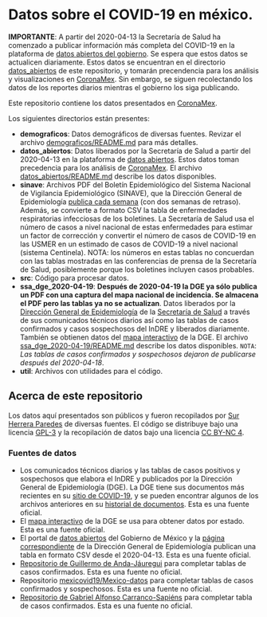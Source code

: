 # Datos sobre el COVID-19 en méxico.

**IMPORTANTE**: A partir del 2020-04-13 la Secretaría de Salud ha comenzado
a publicar información más completa del COVID-19 en la plataforma de
[datos abiertos del gobierno](https://datos.gob.mx/busca/dataset/informacion-referente-a-casos-covid-19-en-mexico).
Se espera que estos datos se actualicen diariamente. Estos datos se encuentran
en el directorio [datos_abiertos](datos_abiertos/) de este repositorio,
y tomarán precendencia para los análisis y visualizaciones en
[CoronaMex](https://coronamex.github.io). Sin embargo, se siguen recolectando
los datos de los reportes diarios mientras el gobierno los siga publicando.

Este repositorio contiene los datos presentados en
[CoronaMex](https://coronamex.github.io).

Los siguientes directorios están presentes:

* **demograficos**: Datos demográficos de diversas fuentes. Revizar el archivo
[demograficos/README.md](demograficos/README.md) para más detalles.
* **datos_abiertos**: Datos liberados por la Secretaría de Salud a partir
del 2020-04-13  en la plataforma de
[datos abiertos](https://datos.gob.mx/busca/dataset/informacion-referente-a-casos-covid-19-en-mexico).
Estos datos toman precedencia para los análisis de
[CoronaMex](https://coronamex.github.io).
El archivo [datos_abiertos/README.md](datos_abiertos/README.md) describe
los datos disponibles.
* **sinave**: Archivos PDF del Boletín Epidemiológico del Sistema Nacional
de Vigilancia Epidemiológico (SINAVE), que la Dirección General de
Epidemiología
[publica cada semana](https://www.gob.mx/salud/documentos/boletinepidemiologico-sistema-nacional-de-vigilancia-epidemiologica-sistema-unico-de-informacion-231750) (con dos semanas de retraso). Además, se convierte a formato CSV la tabla de enfermedades respiratorias
infecciosas de los boletines. La Secretaría de Salud usa el número de casos
a nivel nacional de estas enfermedades para estimar un factor de corrección y
convertir el número de casos de COVID-19 en las USMER en un estimado de casos
de COVID-19 a nivel nacional (sistema Centinela). NOTA: los números en estas
tablas no concuerdan con las tablas mostradas en las conferencias de prensa
de la Secretaría de Salud, posiblemente porque los boletines incluyen
casos probables.
* **src**: Código para procesar datos.
* **ssa_dge_2020-04-19**: **Después de 2020-04-19 la DGE ya sólo publica
un PDF con una captura del mapa nacional de incidencia. Se almacena el
PDF pero las tablas ya no se actualizan**.
Datos liberados por la [Dirección General de Epidemiología](https://www.gob.mx/salud/acciones-y-programas/direccion-general-de-epidemiologia)
de la [Secretaría de Salud](https://www.gob.mx/salud) a través de sus comunicados
técnicos diarios así como las tablas de casos confirmados y casos sospechosos
del InDRE y liberados diariamente. También se obtienen datos del
[mapa interactivo](https://covid19.sinave.gob.mx/mapa.aspx) de la DGE.
El archivo [ssa_dge_2020-04-19/README.md](ssa_dge_2020-04-19/README.md) describe los datos
disponibles. `NOTA`: *Las tablas de casos confirmados y sospechosos dejaron
de publicarse después del 2020-04-18*.
* **util**: Archivos con utilidades para el código.

## Acerca de este repositorio

Los datos aquí presentados son públicos y fueron recopilados por
[Sur Herrera Paredes](https://github.com/surh) de diversas fuentes.
El código se distribuye bajo una licencia [GPL-3](CODE_LICENSE) y la recopilación
de datos bajo una licencia [CC BY-NC 4](DATA_LICENSE).

### Fuentes de datos

* Los comunicados técnicos diarios y las tablas de casos positivos y
sospechosos que elabora el InDRE y publicados por la Dirección General
de Epidemiología (DGE). La DGE tiene sus documentos más recientes
en su
[sitio de COVID-19](https://www.gob.mx/salud/documentos/coronavirus-covid-19-comunicado-tecnico-diario-238449),
y se pueden encontrar algunos de los archivos anteriores en su
[historial de documentos](https://www.gob.mx/salud/es/archivo/documentos).
Esta es una fuente oficial.
* El [mapa interactivo](http://covid19.sinave.gob.mx/mapa.aspx) de la DGE se
usa para obtener datos por estado. Esta es una fuente oficial.
* El portal de
[datos abiertos](https://datos.gob.mx/busca/dataset/informacion-referente-a-casos-covid-19-en-mexico)
del Gobierno de México y la
[página correspondiente](https://www.gob.mx/salud/documentos/datos-abiertos-152127) de la Dirección General de Epidemiología publican una tabla
en formato CSV desde el 2020-04-13. Esta es una fuente oficial.
* [Repositorio de Guillermo de Anda-Jáuregui](https://github.com/guillermodeandajauregui/datos_covid19.mx) para completar tablas de casos confirmados. Esta es una
fuente no oficial.
* Repositorio [mexicovid19/Mexico-datos](https://github.com/mexicovid19/Mexico-datos)
para completar tablas de casos confirmados y sospechosos. Esta es una fuente
no oficial.
* [Repositorio de Gabriel Alfonso Carranco-Sapiéns](https://github.com/carranco-sga/Mexico-COVID-19)
para completar tabla de casos confirmados. Esta es una fuente no oficial.
